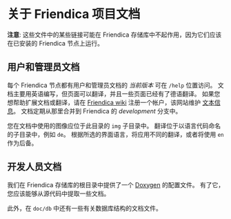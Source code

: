 # 关于 Friendica 项目文档

**注意**: 这些文件中的某些链接可能在 Friendica 存储库中不起作用，因为它们应该在已安装的 Friendica 节点上运行。

## 用户和管理员文档

每个 Friendica 节点都有用户和管理员文档的 _当前版本_ 可在 `/help` 位置访问。
文档主要用英语编写，但页面可以翻译，并且一些页面已经有了德语翻译。
如果您想帮助扩展文档或翻译，请在 [Friendica wiki](https://wiki.friendi.ca) 注册一个帐户，该网站维护 [文本信息](https://wiki.friendi.ca/docs)。
文档定期从那里合并到 Friendica 的 _development_ 分支中。

您在文档中使用的图像应位于此目录的 `img` 子目录中。
翻译位于以语言代码命名的子目录中，例如 `de`。
根据所选的界面语言，将应用不同的翻译，或者将使用 `en` 作为后备。

## 开发人员文档

我们在 Friendica 存储库的根目录中提供了一个 [Doxygen](https://www.doxygen.nl/index.html) 的配置文件。
有了它，您应该能够从源代码中提取一些文档。

此外，在 `doc/db` 中还有一些有关数据库结构的文档文件。
